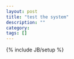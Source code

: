 ```yaml
---
layout: post
title: "test the system"
description: ""
category: 
tags: []
---
```

{% include JB/setup %}
